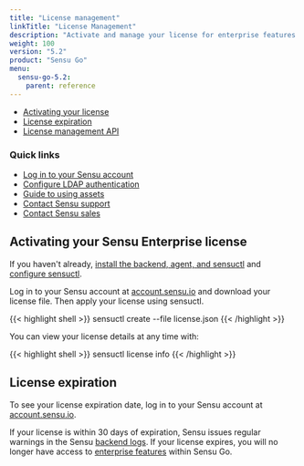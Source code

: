 ```yaml
---
title: "License management"
linkTitle: "License Management"
description: "Activate and manage your license for enterprise features in Sensu Go."
weight: 100
version: "5.2"
product: "Sensu Go"
menu:
  sensu-go-5.2:
    parent: reference
---
```


- [Activating your license](#enterprise-features-in-sensu-go)
- [License expiration](#license-expiration)
- [License management API](../../api/license)

### Quick links

- [Log in to your Sensu account](https://account.sensu.io/)
- [Configure LDAP authentication](../../installation/auth)
- [Guide to using assets](../../guides/enterprise-assets)
- [Contact Sensu support](https://account.sensu.io/support)
- [Contact Sensu sales](https://sensu.io/sales)

## Activating your Sensu Enterprise license

If you haven't already, [install the backend, agent, and sensuctl](../../installation/install-sensu) and [configure sensuctl](../../sensuctl/reference/#first-time-setup).

Log in to your Sensu account at [account.sensu.io](https://account.sensu.io/) and download your license file.
Then apply your license using sensuctl.

{{< highlight shell >}}
sensuctl create --file license.json
{{< /highlight >}}

You can view your license details at any time with:

{{< highlight shell >}}
sensuctl license info
{{< /highlight >}}

## License expiration

To see your license expiration date, log in to your Sensu account at [account.sensu.io](https://account.sensu.io/).

If your license is within 30 days of expiration, Sensu issues regular warnings in the Sensu [backend logs](../../guides/troubleshooting).
If your license expires, you will no longer have access to [enterprise features](../../getting-started/enterprise) within Sensu Go.

[1]: ../../sensuctl/reference
